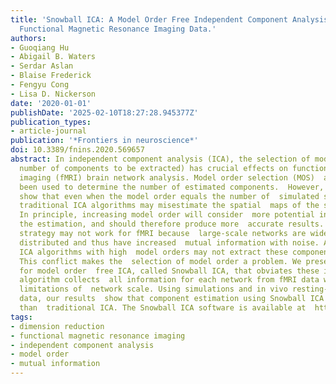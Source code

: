 ```yaml
---
title: 'Snowball ICA: A Model Order Free Independent Component Analysis Strategy for
  Functional Magnetic Resonance Imaging Data.'
authors:
- Guoqiang Hu
- Abigail B. Waters
- Serdar Aslan
- Blaise Frederick
- Fengyu Cong
- Lisa D. Nickerson
date: '2020-01-01'
publishDate: '2025-02-10T18:27:28.945377Z'
publication_types:
- article-journal
publication: '*Frontiers in neuroscience*'
doi: 10.3389/fnins.2020.569657
abstract: In independent component analysis (ICA), the selection of model order (i.e.,
  number of components to be extracted) has crucial effects on functional magnetic  resonance
  imaging (fMRI) brain network analysis. Model order selection (MOS)  algorithms have
  been used to determine the number of estimated components.  However, simulations
  show that even when the model order equals the number of  simulated signal sources,
  traditional ICA algorithms may misestimate the spatial  maps of the signal sources.
  In principle, increasing model order will consider  more potential information in
  the estimation, and should therefore produce more  accurate results. However, this
  strategy may not work for fMRI because  large-scale networks are widely spatially
  distributed and thus have increased  mutual information with noise. As such, conventional
  ICA algorithms with high  model orders may not extract these components at all.
  This conflict makes the  selection of model order a problem. We present a new strategy
  for model order  free ICA, called Snowball ICA, that obviates these issues. The
  algorithm collects  all information for each network from fMRI data without the
  limitations of  network scale. Using simulations and in vivo resting-state fMRI
  data, our results  show that component estimation using Snowball ICA is more accurate
  than  traditional ICA. The Snowball ICA software is available at  https://github.com/GHu-DUT/Snowball-ICA.
tags:
- dimension reduction
- functional magnetic resonance imaging
- independent component analysis
- model order
- mutual information
---
```

